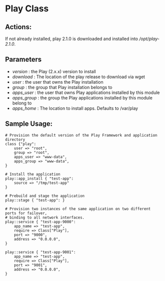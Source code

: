Play Class
==========

Actions:
--------
If not already installed, play 2.1.0 is downloaded and installed into _/opt/play-2.1.0_. 

Parameters
----------

* *version* : the Play (2.x.x) version to install
* *download* : The location of the play release to download via wget
* *user* : the user that owns the Play installation
* *group* : the group that Play installation belongs to
* *apps_user* : the user that owns Play applications installed by this module
* *apps_group* : the group the Play applications installed by this module belong to
* *apps_home* : The location to install apps. Defaults to /var/play

Sample Usage:
-------------

	# Provision the default version of the Play Framework and application directory 
	class {"play":
		user => "root",
		group => "root",
		apps_user => "www-data",
		apps_group => "www-data",
	}
	
	# Install the application
	play::app_install { "test-app":
		source => "/tmp/test-app"
	}
	
	# Prebuild and stage the application
	play::stage { "test-app": }
	
	# Provision two instances of the same application on two different ports for failover,
	# binding to all network interfaces.
	play::service { "test-app-9000":
		app_name => "test-app",
		require => Class["Play"],
		port => "9000",
		address => "0.0.0.0",
	}
	
	play::service { "test-app-9001":
		app_name => "test-app",
		require => Class["Play"],
		port => "9001",
		address => "0.0.0.0",
	}
